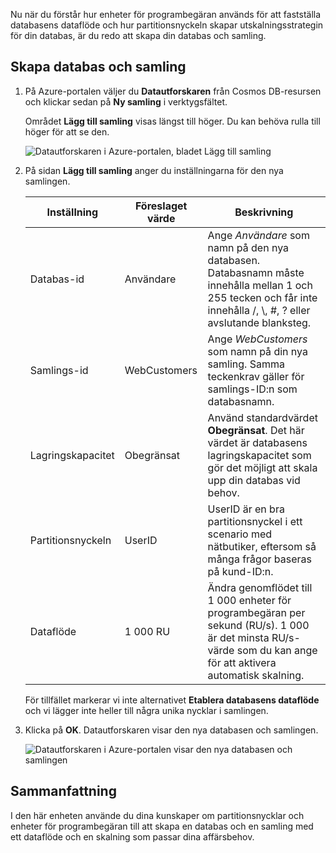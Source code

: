 Nu när du förstår hur enheter för programbegäran används för att fastställa databasens dataflöde och hur partitionsnyckeln skapar utskalningsstrategin för din databas, är du redo att skapa din databas och samling.

## <a name="creating-your-database-and-collection"></a>Skapa databas och samling

1. På Azure-portalen väljer du **Datautforskaren** från Cosmos DB-resursen och klickar sedan på **Ny samling** i verktygsfältet.
    
    Området **Lägg till samling** visas längst till höger. Du kan behöva rulla till höger för att se den.

    ![Datautforskaren i Azure-portalen, bladet Lägg till samling](../media/5-create-a-database-and-collection/azure-cosmosdb-data-explorer.png)

2. På sidan **Lägg till samling** anger du inställningarna för den nya samlingen.

    Inställning | Föreslaget värde | Beskrivning
    --------|-----------------|-------------
    Databas-id      | Användare         | Ange *Användare* som namn på den nya databasen. Databasnamn måste innehålla mellan 1 och 255 tecken och får inte innehålla /, \\, #, ? eller avslutande blanksteg.
    Samlings-id    | WebCustomers  | Ange *WebCustomers* som namn på din nya samling. Samma teckenkrav gäller för samlings-ID:n som databasnamn.
    Lagringskapacitet | Obegränsat     | Använd standardvärdet **Obegränsat**. Det här värdet är databasens lagringskapacitet som gör det möjligt att skala upp din databas vid behov.
    Partitionsnyckeln    | UserID        | UserID är en bra partitionsnyckel i ett scenario med nätbutiker, eftersom så många frågor baseras på kund-ID:n.
    Dataflöde       |1 000 RU        | Ändra genomflödet till 1 000 enheter för programbegäran per sekund (RU/s). 1 000 är det minsta RU/s-värde som du kan ange för att aktivera automatisk skalning.
    
    För tillfället markerar vi inte alternativet **Etablera databasens dataflöde** och vi lägger inte heller till några unika nycklar i samlingen. 
    
3. Klicka på **OK**. Datautforskaren visar den nya databasen och samlingen.

    ![Datautforskaren i Azure-portalen visar den nya databasen och samlingen](../media/5-create-a-database-and-collection/azure-cosmos-db-new-collection.png)

## <a name="summary"></a>Sammanfattning

I den här enheten använde du dina kunskaper om partitionsnycklar och enheter för programbegäran till att skapa en databas och en samling med ett dataflöde och en skalning som passar dina affärsbehov.